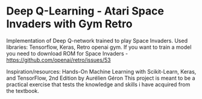 # Deep Q-Learning - Atari Space Invaders with Gym Retro   

Implementation of Deep Q-network trained to play Space Invaders. Used libraries: Tensorflow, Keras, Retro openai gym.
If you want to train a model you need to download ROM for Space Invaders - https://github.com/openai/retro/issues/53

Inspiration/resources: Hands-On Machine Learning with Scikit-Learn, Keras, and TensorFlow, 2nd Edition by Aurélien Géron
This project is meant to be a practical exercise that tests the knowledge and skills i have acquired from the textbook.
